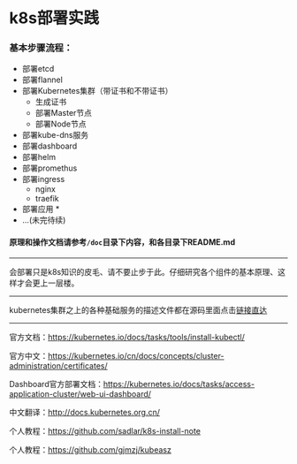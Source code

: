 # k8s部署实践

### 基本步骤流程：

* 部署etcd
* 部署flannel
* 部署Kubernetes集群（带证书和不带证书）
  * 生成证书
  * 部署Master节点
  * 部署Node节点
* 部署kube-dns服务
* 部署dashboard
* 部署helm
* 部署promethus
* 部署ingress
  * nginx 
  * traefik
* 部署应用
  * 
* ...(未完待续)

#### 原理和操作文档请参考`/doc`目录下内容，和各目录下README.md

------

会部署只是k8s知识的皮毛、请不要止步于此。仔细研究各个组件的基本原理、这样才会更上一层楼。

------

kubernetes集群之上的各种基础服务的描述文件都在源码里面点击[链接直达](https://github.com/kubernetes/kubernetes/tree/master/cluster/addons)

------

官方文档：https://kubernetes.io/docs/tasks/tools/install-kubectl/

官方中文：https://kubernetes.io/cn/docs/concepts/cluster-administration/certificates/

Dashboard官方部署文档：https://kubernetes.io/docs/tasks/access-application-cluster/web-ui-dashboard/

中文翻译：http://docs.kubernetes.org.cn/

个人教程：https://github.com/sadlar/k8s-install-note

个人教程：https://github.com/gjmzj/kubeasz

